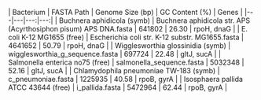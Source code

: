 | Bacterium | FASTA Path | Genome Size (bp) | GC Content (%) | Genes |
|---|---|---:|---:|
| Buchnera aphidicola (symb) | Buchnera aphidicola str. APS (Acyrthosiphon pisum) APS DNA.fasta | 641802 | 26.30 | rpoH, dnaG |
| E. coli K-12 MG1655 (free) | Escherichia coli str. K-12 substr. MG1655.fasta | 4641652 | 50.79 | rpoH, dnaG |
| Wigglesworthia glossinidia (symb) | wigglesworthia_g_sequence.fasta | 697724 | 22.48 | gltJ, sucA |
| Salmonella enterica no75 (free) | salmonella_sequence.fasta | 5032348 | 52.16 | gltJ, sucA |
| Chlamydophila pneumoniae TW-183 (symb) | c_pneumoniae.fasta | 1225935 | 40.58 | rpoB, gyrA |
| Isosphaera pallida ATCC 43644 (free) | i_pallida.fasta | 5472964 | 62.44 | rpoB, gyrA |